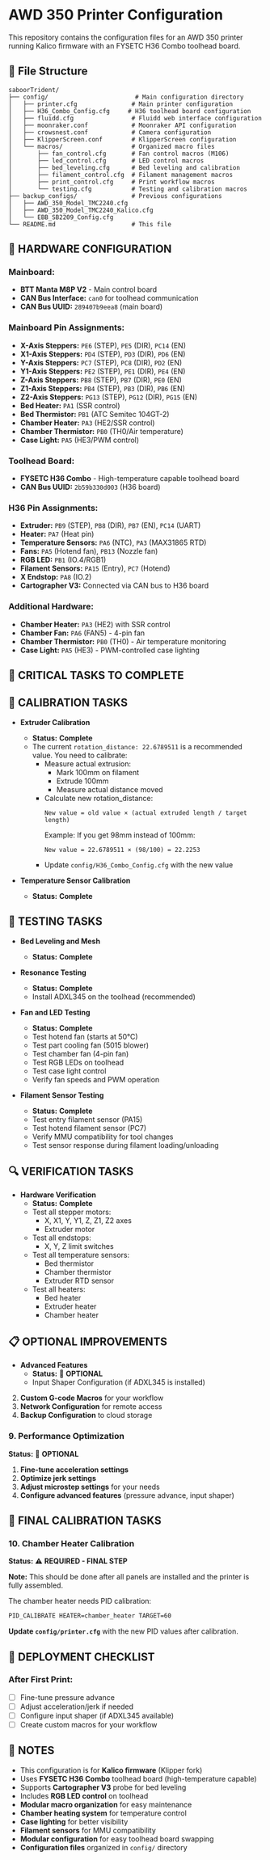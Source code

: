 # AWD 350 Printer Configuration

This repository contains the configuration files for an AWD 350 printer running Kalico firmware with an FYSETC H36 Combo toolhead board.

## 📁 File Structure

```
saboorTrident/
├── config/                        # Main configuration directory
│   ├── printer.cfg               # Main printer configuration
│   ├── H36_Combo_Config.cfg     # H36 toolhead board configuration
│   ├── fluidd.cfg                # Fluidd web interface configuration
│   ├── moonraker.conf            # Moonraker API configuration
│   ├── crowsnest.conf            # Camera configuration
│   ├── KlipperScreen.conf        # KlipperScreen configuration
│   └── macros/                   # Organized macro files
│       ├── fan_control.cfg       # Fan control macros (M106)
│       ├── led_control.cfg       # LED control macros
│       ├── bed_leveling.cfg      # Bed leveling and calibration
│       ├── filament_control.cfg  # Filament management macros
│       ├── print_control.cfg     # Print workflow macros
│       └── testing.cfg           # Testing and calibration macros
├── backup_configs/               # Previous configurations
│   ├── AWD_350_Model_TMC2240.cfg
│   ├── AWD_350_Model_TMC2240_Kalico.cfg
│   └── EBB_SB2209_Config.cfg
└── README.md                     # This file
```

## 🔧 **HARDWARE CONFIGURATION**

### **Mainboard:**
- **BTT Manta M8P V2** - Main control board
- **CAN Bus Interface:** `can0` for toolhead communication
- **CAN Bus UUID:** `289407b9eea8` (main board)

### **Mainboard Pin Assignments:**
- **X-Axis Steppers:** `PE6` (STEP), `PE5` (DIR), `PC14` (EN)
- **X1-Axis Steppers:** `PD4` (STEP), `PD3` (DIR), `PD6` (EN)
- **Y-Axis Steppers:** `PC7` (STEP), `PC8` (DIR), `PD2` (EN)
- **Y1-Axis Steppers:** `PE2` (STEP), `PE1` (DIR), `PE4` (EN)
- **Z-Axis Steppers:** `PB8` (STEP), `PB7` (DIR), `PE0` (EN)
- **Z1-Axis Steppers:** `PB4` (STEP), `PB3` (DIR), `PB6` (EN)
- **Z2-Axis Steppers:** `PG13` (STEP), `PG12` (DIR), `PG15` (EN)
- **Bed Heater:** `PA1` (SSR control)
- **Bed Thermistor:** `PB1` (ATC Semitec 104GT-2)
- **Chamber Heater:** `PA3` (HE2/SSR control)
- **Chamber Thermistor:** `PB0` (TH0/Air temperature)
- **Case Light:** `PA5` (HE3/PWM control)

### **Toolhead Board:**
- **FYSETC H36 Combo** - High-temperature capable toolhead board
- **CAN Bus UUID:** `2b59b330d003` (H36 board)

### **H36 Pin Assignments:**
- **Extruder:** `PB9` (STEP), `PB8` (DIR), `PB7` (EN), `PC14` (UART)
- **Heater:** `PA7` (Heat pin)
- **Temperature Sensors:** `PA6` (NTC), `PA3` (MAX31865 RTD)
- **Fans:** `PA5` (Hotend fan), `PB13` (Nozzle fan)
- **RGB LED:** `PB1` (IO.4/RGB1)
- **Filament Sensors:** `PA15` (Entry), `PC7` (Hotend)
- **X Endstop:** `PA8` (IO.2)
- **Cartographer V3:** Connected via CAN bus to H36 board

### **Additional Hardware:**
- **Chamber Heater:** `PA3` (HE2) with SSR control
- **Chamber Fan:** `PA6` (FAN5) - 4-pin fan
- **Chamber Thermistor:** `PB0` (TH0) - Air temperature monitoring
- **Case Light:** `PA5` (HE3) - PWM-controlled case lighting

## 🚨 **CRITICAL TASKS TO COMPLETE**

## 🔧 **CALIBRATION TASKS**

- **Extruder Calibration**
  - **Status:** **Complete**
  - The current `rotation_distance: 22.6789511` is a recommended value. You need to calibrate:
    - Measure actual extrusion:
      - Mark 100mm on filament
      - Extrude 100mm
      - Measure actual distance moved
    - Calculate new rotation_distance:
      ```
      New value = old value × (actual extruded length / target length)
      ```
      Example: If you get 98mm instead of 100mm:
      ```
      New value = 22.6789511 × (98/100) = 22.2253
      ```
    - Update `config/H36_Combo_Config.cfg` with the new value

- **Temperature Sensor Calibration**
  - **Status:**  **Complete**

## 🧪 **TESTING TASKS**

- **Bed Leveling and Mesh**
  - **Status:** **Complete**

- **Resonance Testing**
  - **Status:** **Complete**
  - Install ADXL345 on the toolhead (recommended)

- **Fan and LED Testing**
  - **Status:** **Complete**
  - Test hotend fan (starts at 50°C)
  - Test part cooling fan (5015 blower)
  - Test chamber fan (4-pin fan)
  - Test RGB LEDs on toolhead
  - Test case light control
  - Verify fan speeds and PWM operation

- **Filament Sensor Testing**
  - **Status:** **Complete**
  - Test entry filament sensor (PA15)
  - Test hotend filament sensor (PC7)
  - Verify MMU compatibility for tool changes
  - Test sensor response during filament loading/unloading

## 🔍 **VERIFICATION TASKS**

- **Hardware Verification**
  - **Status:** **Complete**
  - Test all stepper motors:
    - X, X1, Y, Y1, Z, Z1, Z2 axes
    - Extruder motor
  - Test all endstops:
    - X, Y, Z limit switches
  - Test all temperature sensors:
    - Bed thermistor
    - Chamber thermistor
    - Extruder RTD sensor
  - Test all heaters:
    - Bed heater
    - Extruder heater
    - Chamber heater

## 📋 **OPTIONAL IMPROVEMENTS**

- **Advanced Features**
  - **Status:** 🔄 **OPTIONAL**
  - Input Shaper Configuration (if ADXL345 is installed)
2. **Custom G-code Macros** for your workflow
3. **Network Configuration** for remote access
4. **Backup Configuration** to cloud storage

### 9. **Performance Optimization**
**Status:** 🔄 **OPTIONAL**

1. **Fine-tune acceleration settings**
2. **Optimize jerk settings**
3. **Adjust microstep settings** for your needs
4. **Configure advanced features** (pressure advance, input shaper)

## 🔧 **FINAL CALIBRATION TASKS**

### 10. **Chamber Heater Calibration**
**Status:** ⚠️ **REQUIRED - FINAL STEP**

**Note:** This should be done after all panels are installed and the printer is fully assembled.

The chamber heater needs PID calibration:

```bash
PID_CALIBRATE HEATER=chamber_heater TARGET=60
```

**Update `config/printer.cfg`** with the new PID values after calibration.

## 🚀 **DEPLOYMENT CHECKLIST**

### After First Print:
- [ ] Fine-tune pressure advance
- [ ] Adjust acceleration/jerk if needed
- [ ] Configure input shaper (if ADXL345 available)
- [ ] Create custom macros for your workflow

## 📝 **NOTES**

- This configuration is for **Kalico firmware** (Klipper fork)
- Uses **FYSETC H36 Combo** toolhead board (high-temperature capable)
- Supports **Cartographer V3** probe for bed leveling
- Includes **RGB LED control** on toolhead
- **Modular macro organization** for easy maintenance
- **Chamber heating system** for temperature control
- **Case lighting** for better visibility
- **Filament sensors** for MMU compatibility
- **Modular configuration** for easy toolhead board swapping
- **Configuration files** organized in `config/` directory